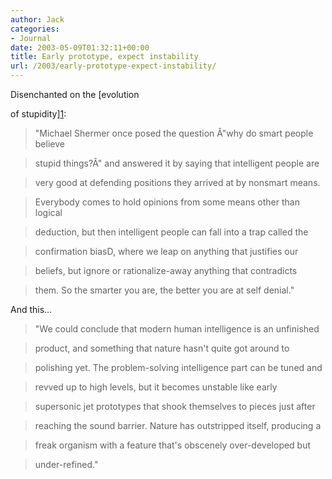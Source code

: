 ```yaml
---
author: Jack
categories:
- Journal
date: 2003-05-09T01:32:11+00:00
title: Early prototype, expect instability
url: /2003/early-prototype-expect-instability/
---
```


Disenchanted on the [evolution
  

  
of stupidity][1]:



> "Michael Shermer once posed the question &#194;"why do smart people believe
  
> 
  
> stupid things?&#194;" and answered it by saying that intelligent people are
  
> 
  
> very good at defending positions they arrived at by nonsmart means.
  
> 
  
> Everybody comes to hold opinions from some means other than logical
  
> 
  
> deduction, but then intelligent people can fall into a trap called the
  
> 
  
> confirmation biasD, where we leap on anything that justifies our
  
> 
  
> beliefs, but ignore or rationalize-away anything that contradicts
  
> 
  
> them. So the smarter you are, the better you are at self denial."</p> 

And this&#8230;



> "We could conclude that modern human intelligence is an unfinished
  
> 
  
> product, and something that nature hasn't quite got around to
  
> 
  
> polishing yet. The problem-solving intelligence part can be tuned and
  
> 
  
> revved up to high levels, but it becomes unstable like early
  
> 
  
> supersonic jet prototypes that shook themselves to pieces just after
  
> 
  
> reaching the sound barrier. Nature has outstripped itself, producing a
  
> 
  
> freak organism with a feature that's obscenely over-developed but
  
> 
  
> under-refined."</p>

 [1]: //www.disenchanted.com/dis/humanity/brainbuilder.html?id=8Mir9Pz5"